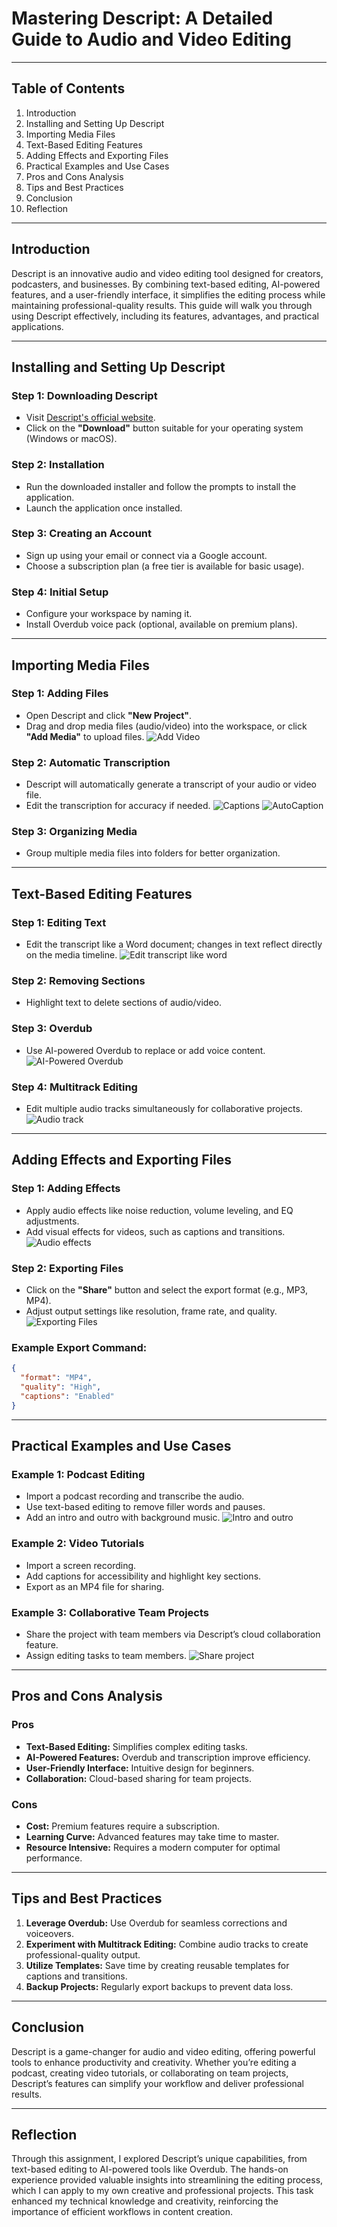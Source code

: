 # Mastering Descript: A Detailed Guide to Audio and Video Editing

---

## Table of Contents

1. Introduction  
2. Installing and Setting Up Descript  
3. Importing Media Files  
4. Text-Based Editing Features  
5. Adding Effects and Exporting Files  
6. Practical Examples and Use Cases  
7. Pros and Cons Analysis  
8. Tips and Best Practices  
9. Conclusion  
10. Reflection  

---

## Introduction

Descript is an innovative audio and video editing tool designed for creators, podcasters, and businesses. By combining text-based editing, AI-powered features, and a user-friendly interface, it simplifies the editing process while maintaining professional-quality results. This guide will walk you through using Descript effectively, including its features, advantages, and practical applications.

---

## Installing and Setting Up Descript

### Step 1: Downloading Descript
- Visit [Descript's official website](https://www.descript.com/).
- Click on the **"Download"** button suitable for your operating system (Windows or macOS).

### Step 2: Installation
- Run the downloaded installer and follow the prompts to install the application.
- Launch the application once installed.

### Step 3: Creating an Account
- Sign up using your email or connect via a Google account.
- Choose a subscription plan (a free tier is available for basic usage).

### Step 4: Initial Setup
- Configure your workspace by naming it.
- Install Overdub voice pack (optional, available on premium plans).

---

## Importing Media Files

### Step 1: Adding Files
- Open Descript and click **"New Project"**.
- Drag and drop media files (audio/video) into the workspace, or click **"Add Media"** to upload files.
![Add Video](https://github.com/user-attachments/assets/9267127c-e0ac-45a8-94ea-6df53da73b0c)

### Step 2: Automatic Transcription
- Descript will automatically generate a transcript of your audio or video file.
- Edit the transcription for accuracy if needed.
![Captions](https://github.com/user-attachments/assets/8fe8c73c-0802-4b0b-86f1-f441b91c636b)
![AutoCaption](https://github.com/user-attachments/assets/962b33a0-8ab6-4b1b-8b2b-df0285eeeec1)

### Step 3: Organizing Media
- Group multiple media files into folders for better organization.

---

## Text-Based Editing Features

### Step 1: Editing Text
- Edit the transcript like a Word document; changes in text reflect directly on the media timeline.
![Edit transcript like word](https://github.com/user-attachments/assets/e98c7497-3277-4e38-ad9d-495fa269332a)

### Step 2: Removing Sections
- Highlight text to delete sections of audio/video.

### Step 3: Overdub
- Use AI-powered Overdub to replace or add voice content.
![AI-Powered Overdub](https://github.com/user-attachments/assets/4c298c54-83e1-41ae-b36a-4d2c7206547f)

### Step 4: Multitrack Editing
- Edit multiple audio tracks simultaneously for collaborative projects.
![Audio track](https://github.com/user-attachments/assets/9f0182c5-1e81-49f6-95bf-c12f229c7a0c)

---

## Adding Effects and Exporting Files

### Step 1: Adding Effects
- Apply audio effects like noise reduction, volume leveling, and EQ adjustments.
- Add visual effects for videos, such as captions and transitions.
![Audio effects](https://github.com/user-attachments/assets/d6e1253c-e6cd-4dae-9370-9c36cdee7731)

### Step 2: Exporting Files
- Click on the **"Share"** button and select the export format (e.g., MP3, MP4).
- Adjust output settings like resolution, frame rate, and quality.
![Exporting Files](https://github.com/user-attachments/assets/49d74aa0-2073-421a-8502-301b975cd602)

### Example Export Command:
```json
{
  "format": "MP4",
  "quality": "High",
  "captions": "Enabled"
}
```

---

## Practical Examples and Use Cases

### Example 1: Podcast Editing
- Import a podcast recording and transcribe the audio.
- Use text-based editing to remove filler words and pauses.
- Add an intro and outro with background music.
![Intro and outro](https://github.com/user-attachments/assets/2f623ad8-82fb-4996-83e6-68a347c5be22)

### Example 2: Video Tutorials
- Import a screen recording.
- Add captions for accessibility and highlight key sections.
- Export as an MP4 file for sharing.

### Example 3: Collaborative Team Projects
- Share the project with team members via Descript’s cloud collaboration feature.
- Assign editing tasks to team members.
![Share project](https://github.com/user-attachments/assets/718bc0c9-0858-4b0d-9788-9d96210d1498)

---

## Pros and Cons Analysis

### Pros
- **Text-Based Editing:** Simplifies complex editing tasks.
- **AI-Powered Features:** Overdub and transcription improve efficiency.
- **User-Friendly Interface:** Intuitive design for beginners.
- **Collaboration:** Cloud-based sharing for team projects.

### Cons
- **Cost:** Premium features require a subscription.
- **Learning Curve:** Advanced features may take time to master.
- **Resource Intensive:** Requires a modern computer for optimal performance.

---

## Tips and Best Practices

1. **Leverage Overdub:** Use Overdub for seamless corrections and voiceovers.
2. **Experiment with Multitrack Editing:** Combine audio tracks to create professional-quality output.
3. **Utilize Templates:** Save time by creating reusable templates for captions and transitions.
4. **Backup Projects:** Regularly export backups to prevent data loss.

---

## Conclusion

Descript is a game-changer for audio and video editing, offering powerful tools to enhance productivity and creativity. Whether you’re editing a podcast, creating video tutorials, or collaborating on team projects, Descript’s features can simplify your workflow and deliver professional results.

---

## Reflection

Through this assignment, I explored Descript’s unique capabilities, from text-based editing to AI-powered tools like Overdub. The hands-on experience provided valuable insights into streamlining the editing process, which I can apply to my own creative and professional projects. This task enhanced my technical knowledge and creativity, reinforcing the importance of efficient workflows in content creation.

